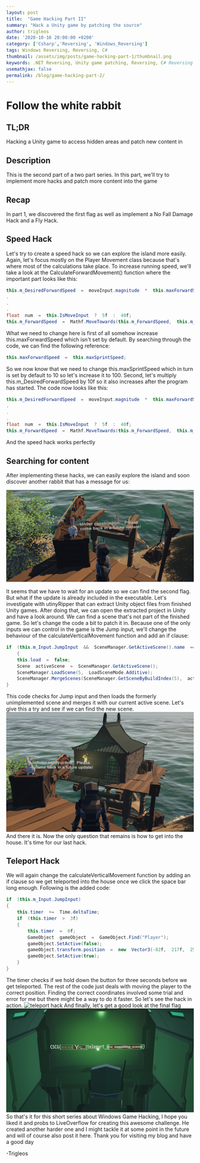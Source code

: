 ```yaml
---
layout: post
title:  "Game Hacking Part II"
summary: "Hack a Unity game by patching the source"
author: trigleos
date: '2020-10-16 20:00:00 +0200'
category: ['Csharp','Reversing', 'Windows_Reversing']
tags: Windows Reversing, Reversing, C#
thumbnail: /assets/img/posts/game-hacking-part-1/thumbnail.png
keywords: .NET Reversing, Unity game patching, Reversing, C# Reversing
usemathjax: false
permalink: /blog/game-hacking-part-2/
---
```

# Follow the white rabbit
## TL;DR

Hacking a Unity game to access hidden areas and patch new content in
## Description
This is the second part of a two part series. In this part, we'll try to implement more hacks and patch more content into the game
## Recap
In part 1, we discovered the first flag as well as implement a No Fall Damage Hack and a Fly Hack.
## Speed Hack
Let's try to create a speed hack so we can explore the island more easily. Again, let's focus mostly on the Player Movement class because that's where most of the calculations take place. To increase running speed, we'll take a look at the CalculateForwardMovement() function where the important part looks like this:
```csharp
this.m_DesiredForwardSpeed  =  moveInput.magnitude  *  this.maxForwardSpeed;  
.
.
.
float  num  =  this.IsMoveInput  ?  5f  :  40f;  
this.m_ForwardSpeed  =  Mathf.MoveTowards(this.m_ForwardSpeed,  this.m_DesiredForwardSpeed,  num  *  Time.deltaTime);
```

What we need to change here is first of all somehow increase this.maxForwardSpeed which isn't set by default. By searching through the code, we can find the following reference:
```csharp
this.maxForwardSpeed  =  this.maxSprintSpeed;
```
So we now know that we need to change this.maxSprintSpeed which in turn is set by default to 10 so let's increase it to 100. Second, let's multiply this.m_DesiredForwardSpeed by 10f so it also increases after the program has started. The code now looks like this:
```csharp
this.m_DesiredForwardSpeed  =  moveInput.magnitude  *  this.maxForwardSpeed  *  10f;  
.
.
.
float  num  =  this.IsMoveInput  ?  5f  :  40f;  
this.m_ForwardSpeed  =  Mathf.MoveTowards(this.m_ForwardSpeed,  this.m_DesiredForwardSpeed,  num  *  Time.deltaTime);
```
And the speed hack works perfectly
## Searching for content
After implementing these hacks, we can easily explore the island and soon discover another rabbit that has a message for us:

![rabbit](/assets/img/posts/game-hacking-part-2/rabbit.png)

It seems that we have to wait for an update so we can find the second flag. But what if the update is already included in the executable. Let's investigate with utinyRipper that can extract Unity object files from finished Unity games. After doing that, we can open the extracted project in Unity and have a look around. We can find a scene that's not part of the finished game. So let's change the code a bit to patch it in. Because one of the only inputs we can control in the game is the Jump input, we'll change the behaviour of the calculateVerticalMovement function and add an if clause:
```csharp
if  (this.m_Input.JumpInput  &&  SceneManager.GetActiveScene().name  ==  "FlagLand"  &&  this.load)  
	{  
	this.load  =  false;  
	Scene  activeScene  =  SceneManager.GetActiveScene();  
	SceneManager.LoadScene(5,  LoadSceneMode.Additive);  
	SceneManager.MergeScenes(SceneManager.GetSceneByBuildIndex(5),  activeScene);  
}
```
This code checks for Jump input and then loads the formerly unimplemented scene and merges it with our current active scene. Let's give this a try and see if we can find the new scene.
![update](/assets/img/posts/game-hacking-part-2/update.png)
And there it is. Now the only question that remains is how to get into the house. It's time for our last hack.
## Teleport Hack
We will again change the calculateVerticalMovement function by adding an if clause so we get teleported into the house once we click the space bar long enough. Following is the added code:
```csharp
if  (this.m_Input.JumpInput)  
{  
	this.timer  +=  Time.deltaTime;  
	if  (this.timer  >  3f)  
	{  
		this.timer  =  0f;  
		GameObject  gameObject  =  GameObject.Find("Player");  
		gameObject.SetActive(false);  
		gameObject.transform.position  =  new  Vector3(-82f,  217f,  25f);  
		gameObject.SetActive(true);    
	}  
}
```
The timer checks if we hold down the button for three seconds before we get teleported. The rest of the code just deals with moving the player to the correct position. Finding the correct coordinates involved some trial and error for me but there might be a way to do it faster. So let's see the hack in action.
![teleport hack](/assets/img/posts/game-hacking-part-2/teleport.gif)
And finally, let's get a good look at the final flag
![flag](/assets/img/posts/game-hacking-part-2/flag.png)
So that's it for this short series about Windows Game Hacking, I hope you liked it and probs to LiveOverflow for creating this awesome challenge. He created another harder one and I might tackle it at some point in the future and will of course also post it here. Thank you for visiting my blog and have a good day

-Trigleos 
